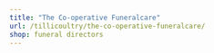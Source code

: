 ```yaml
---
title: "The Co-operative Funeralcare"
url: /tillicoultry/the-co-operative-funeralcare/
shop: funeral directors
---
```

